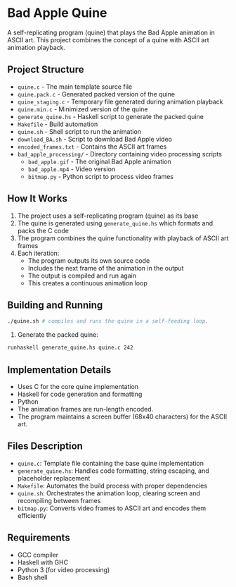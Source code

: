 # Bad Apple Quine

A self-replicating program (quine) that plays the Bad Apple animation in ASCII art. This project combines the concept of a quine with ASCII art animation playback.

## Project Structure

- `quine.c` - The main template source file
- `quine.pack.c` - Generated packed version of the quine 
- `quine_staging.c` - Temporary file generated during animation playback
- `quine.min.c` - Minimized version of the quine
- `generate_quine.hs` - Haskell script to generate the packed quine
- `Makefile` - Build automation
- `quine.sh` - Shell script to run the animation
- `download_BA.sh` - Script to download Bad Apple video
- `encoded_frames.txt` - Contains the ASCII art frames
- `bad_apple_processing/` - Directory containing video processing scripts
  - `bad_apple.gif` - The original Bad Apple animation
  - `bad_apple.mp4` - Video version
  - `bitmap.py` - Python script to process video frames

## How It Works

1. The project uses a self-replicating program (quine) as its base
2. The quine is generated using `generate_quine.hs` which formats and packs the C code
3. The program combines the quine functionality with playback of ASCII art frames
4. Each iteration:
   - The program outputs its own source code
   - Includes the next frame of the animation in the output
   - The output is compiled and run again
   - This creates a continuous animation loop

## Building and Running

```bash
./quine.sh # compiles and runs the quine in a self-feeding loop.
```

1. Generate the packed quine:
```bash
runhaskell generate_quine.hs quine.c 242
```

## Implementation Details

- Uses C for the core quine implementation
- Haskell for code generation and formatting
- Python
- The animation frames are run-length encoded.
- The program maintains a screen buffer (68x40 characters) for the ASCII art.

## Files Description

- `quine.c`: Template file containing the base quine implementation
- `generate_quine.hs`: Handles code formatting, string escaping, and placeholder replacement
- `Makefile`: Automates the build process with proper dependencies
- `quine.sh`: Orchestrates the animation loop, clearing screen and recompiling between frames
- `bitmap.py`: Converts video frames to ASCII art and encodes them efficiently

## Requirements

- GCC compiler
- Haskell with GHC
- Python 3 (for video processing)
- Bash shell
